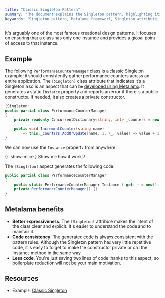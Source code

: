 ```yaml
---
title: "Classic Singleton Pattern"
summary: "The document explains the Singleton pattern, highlighting its implementation and benefits using the Metalama framework."
keywords: "Singleton pattern, Metalama framework, Singleton attribute, static Instance property, code consistency, boilerplate reduction"
---
```



It's arguably one of the most famous creational design patterns. It focuses on ensuring that a class has only one
instance and provides a global point of access to that instance.

## Example

The following `PerformanceCounterManager` class is a classic Singleton example; it should consistently gather
performance counters across an entire application. The `[Singleton]` class attribute that indicates it's a Singleton
also is an aspect that can
be [developed using Metalama](https://doc.postsharp.net/metalama/examples/singleton/singleton-1#aspect-implementation).
It generates a static `Instance` property and reports an error if there is a public constructor. If needed, it also
creates a private constructor.

```cs
[Singleton]
public partial class PerformanceCounterManager
{
    private readonly ConcurrentDictionary<string, int> _counters = new();

    public void IncrementCounter(string name)
        => this._counters.AddOrUpdate(name, 1, (_, value) => value + 1);
}
```

We can now use the `Instance` property from anywhere.

{: .show-more }
Show me how it works!

The `[Singleton]` aspect generates the following code:

```cs
public partial class PerformanceCounterManager
{
    public static PerformanceCounterManager Instance { get; } = new();
    private PerformanceCounterManager() {}
}
```

## Metalama benefits

* **Better expressiveness**. The `[Singleton]` attribute makes the intent of the class clear and explicit. It's easier
  to understand the code and to maintain it.
* **Code consistency**. The generated code is always consistent with the pattern rules. Although the Singleton pattern
  has very little repetitive code, it is easy to forget to make the constructor private or call the Instance method in
  the same way.
* **Less code**. You're just saving two lines of code thanks to this aspect, so boilerplate reduction will not be your
  main motivation.

## Resources

* Example: [Classic Singleton](https://doc.postsharp.net/metalama/examples/singleton/singleton-1)


